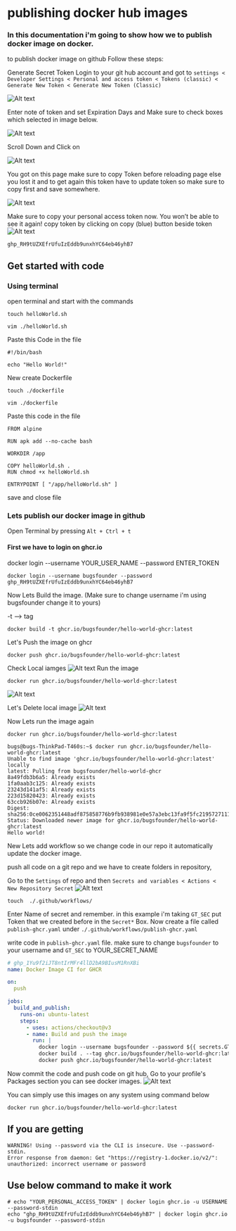 <!-- 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 -->

# publishing docker hub images

### In this documentation i'm going to show how we to publish docker image on docker.

to publish docker image on github Follow these steps:

Generate Secret Token
Login to your git hub account and got to ```settings < Developer Settings < Personal and access token < Tokens (classic) < Generate New Token < Generate New Token (Classic)```

![Alt text](image.png)

Enter note of token and set Expiration Days and Make sure to check boxes which selected in image below.

![Alt text](image-1.png)

Scroll Down and Click on 

![Alt text](image-2.png)

You got on this page make sure to copy Token before reloading page else you lost it and to get again this token have to update token so make sure to copy first and save somewhere.

![Alt text](image-3.png)

Make sure to copy your personal access token now. You won’t be able to see it again! 
copy token by clicking on copy (blue) button beside token
![Alt text](image-4.png)
```
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
```
## Get started with code
### Using terminal 
open terminal and start with the commands
```
touch helloWorld.sh 
```
```
vim ./helloWorld.sh
```
Paste this Code in the file
```
#!/bin/bash

echo "Hello World!"
```
New create Dockerfile
```
touch ./dockerfile 
```
```
vim ./dockerfile
```
Paste this code in the file 
```
FROM alpine

RUN apk add --no-cache bash

WORKDIR /app

COPY helloWorld.sh .
RUN chmod +x helloWorld.sh 

ENTRYPOINT [ "/app/helloWorld.sh" ]
```
save and close file

### Lets publish our docker image in github
Open Terminal by pressing ```Alt + Ctrl + t```

#### First we have to login on ghcr.io

docker login --username YOUR_USER_NAME --password ENTER_TOKEN
```
docker login --username bugsfounder --password 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
```
Now Lets Build the image. (Make sure to change username i'm using bugsfounder change it to yours)

-t --> tag
```
docker build -t ghcr.io/bugsfounder/hello-world-ghcr:latest
```
Let's Push the image on ghcr
```
docker push ghcr.io/bugsfounder/hello-world-ghcr:latest
```
Check Local iamges
![Alt text](image-5.png)
Run the image 
```
docker run ghcr.io/bugsfounder/hello-world-ghcr:latest
```
![Alt text](image-6.png)

Let's Delete local image 
![Alt text](image-7.png)

Now Lets run the image again
```
docker run ghcr.io/bugsfounder/hello-world-ghcr:latest
```
```terminal 
bugs@bugs-ThinkPad-T460s:~$ docker run ghcr.io/bugsfounder/hello-world-ghcr:latest
Unable to find image 'ghcr.io/bugsfounder/hello-world-ghcr:latest' locally
latest: Pulling from bugsfounder/hello-world-ghcr
8a49fdb3b6a5: Already exists 
1fa0aab3c125: Already exists 
23243d141af5: Already exists 
223d15820423: Already exists 
63ccb926b07e: Already exists 
Digest: sha256:0ce0062351448adf875858776b9fb938981e0e57a3ebc13fa9f5fc2195727111
Status: Downloaded newer image for ghcr.io/bugsfounder/hello-world-ghcr:latest
Hello world!
```

New Lets add workflow so we change code in our repo it automatically update the docker image.

push all code on a git repo and we have to create folders in repository, 

Go to the ```Settings``` of repo and then ```Secrets and variables < Actions < New Repository Secret```
![Alt text](image-9.png)
```
touch  ./.github/workflows/
```
Enter Name of secret and remember. in this example i'm taking ```GT_SEC```
put Token that we created before in the ```Secret*``` Box.
Now create a file called ```publish-ghcr.yaml``` under ```./.github/workflows/publish-ghcr.yaml```

write code in ```publish-ghcr.yaml``` file. make sure to change ```bugsfounder``` to your username and ```GT_SEC``` to YOUR_SECRET_NAME
```yaml
# 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
name: Docker Image CI for GHCR

on:
  push

jobs:
  build_and_publish:
    runs-on: ubuntu-latest
    steps:
      - uses: actions/checkout@v3
      - name: Build and push the image
        run: |
          docker login --username bugsfounder --password ${{ secrets.GT_SEC }} ghcr.io
          docker build . --tag ghcr.io/bugsfounder/hello-world-ghcr:latest
          docker push ghcr.io/bugsfounder/hello-world-ghcr:latest
```

Now commit the code and push code on git hub, Go to your profile's Packages section you can see docker images.
![Alt text](image-10.png)

You can simply use this images on any system using command below
```
docker run ghcr.io/bugsfounder/hello-world-ghcr:latest
```

## If you are getting
```
WARNING! Using --password via the CLI is insecure. Use --password-stdin.
Error response from daemon: Get "https://registry-1.docker.io/v2/": unauthorized: incorrect username or password
```
## Use below command to make it work
```
# echo "YOUR_PERSONAL_ACCESS_TOKEN" | docker login ghcr.io -u USERNAME --password-stdin
echo "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" | docker login ghcr.io -u bugsfounder --password-stdin
```
